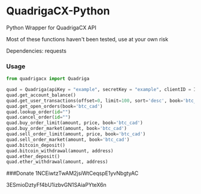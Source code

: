 # QuadrigaCX-Python
Python Wrapper for QuadrigaCX API

Most of these functions haven't been tested, use at your own risk

Dependencies:
requests

### Usage

```python
from quadrigacx import Quadriga

quad = Quadriga(apiKey = "example", secretKey = "example", clientID = INTEGER) #optionalArguments
quad.get_account_balance()
quad.get_user_transactions(offset=0, limit=100, sort='desc', book='btc_cad')
quad.get_open_orders(book='btc_cad')
quad.lookup_order(id="")
quad.cancel_order(id="")
quad.buy_order_limit(amount, price, book='btc_cad')
quad.buy_order_market(amount, book='btc_cad')
quad.sell_order_limit(amount, price, book='btc_cad')
quad.sell_order_market(amount, book='btc_cad')
quad.bitcoin_deposit()
quad.bitcoin_withdrawal(amount, address)
quad.ether_deposit()
quad.ether_withdrawal(amount, address)
```

###Donate
1NCEiwtzTwAM2jsiWtCeqspE1yvNbgtyAC


3ESmioDztyFf4bU1izbvGN1SAiaPYteX6n
